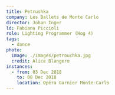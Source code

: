 ```yaml
---
title: Petrushka
company: Les Ballets de Monte Carlo
director: Johan Inger
ld: Fabiana Piccioli
role: Lighting Programmer (Hog 4)
tags:
  - dance
photo:
  image: ./images/petrouchka.jpg
  credit: Alice Blangero
instances:
  - from: 03 Dec 2018
    to: 08 Dec 2018
    location: Opéra Garnier Monte-Carlo
---
```

